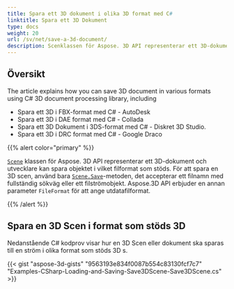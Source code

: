 ```yaml
---
title: Spara ett 3D dokument i olika 3D format med C#
linktitle: Spara ett 3D Dokument
type: docs
weight: 20
url: /sv/net/save-a-3d-document/
description: Scenklassen för Aspose. 3D API representerar ett 3D-dokument och utvecklare kan spara objektet i vilket filformat som stöds.
---
```

##  **Översikt**
The article explains how you can save 3D document in various formats using C# 3D document processing library, including

- Spara ett 3D i FBX-format med C# - AutoDesk
- Spara ett 3D i DAE format med C# - Collada
- Spara ett 3D Dokument i 3DS-format med C# - Diskret 3D Studio.
- Spara ett 3D i DRC format med C# - Google Draco

{{% alert color="primary" %}} 

[`Scene`](https://reference.aspose.com/3d/net/aspose.threed/scene) klassen för Aspose. 3D API representerar ett 3D-dokument och utvecklare kan spara objektet i vilket filformat som stöds. För att spara en 3D scen, använd bara [`Scene.Save`](https://reference.aspose.com/3d/net/aspose.threed/scene/methods/save)-metoden, det accepterar ett filnamn med fullständig sökväg eller ett filströmobjekt. Aspose.3D API erbjuder en annan parameter `FileFormat` för att ange utdatafilformat.

{{% /alert %}} 

##  **Spara en 3D Scen i format som stöds 3D**

Nedanstående C# kodprov visar hur en 3D Scen eller dokument ska sparas till en ström i olika format som stöds 3D s.

{{< gist "aspose-3d-gists" "9563193e834f0087b554c83130fcf7c7" "Examples-CSharp-Loading-and-Saving-Save3DScene-Save3DScene.cs" >}}
